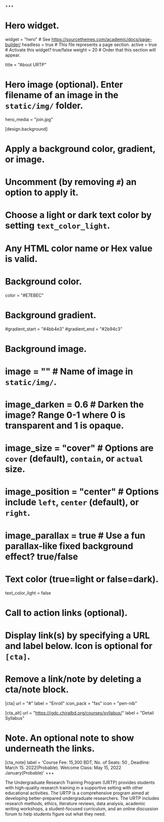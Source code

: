 +++
# Hero widget.
widget = "hero"  # See https://sourcethemes.com/academic/docs/page-builder/
headless = true  # This file represents a page section.
active = true  # Activate this widget? true/false
weight = 20  # Order that this section will appear.

title = "About URTP"

# Hero image (optional). Enter filename of an image in the `static/img/` folder.
hero_media = "join.jpg"

[design.background]
  # Apply a background color, gradient, or image.
  #   Uncomment (by removing `#`) an option to apply it.
  #   Choose a light or dark text color by setting `text_color_light`.
  #   Any HTML color name or Hex value is valid.

  # Background color.
  color = "#E7EBEC"

  # Background gradient.
  #gradient_start = "#4bb4e3"
  #gradient_end = "#2b94c3"

  # Background image.
  # image = ""  # Name of image in `static/img/`.
  # image_darken = 0.6  # Darken the image? Range 0-1 where 0 is transparent and 1 is opaque.
  # image_size = "cover"  #  Options are `cover` (default), `contain`, or `actual` size.
  # image_position = "center"  # Options include `left`, `center` (default), or `right`.
  # image_parallax = true  # Use a fun parallax-like fixed background effect? true/false

  # Text color (true=light or false=dark).
  text_color_light = false

# Call to action links (optional).
#   Display link(s) by specifying a URL and label below. Icon is optional for `[cta]`.
#   Remove a link/note by deleting a cta/note block.
[cta]
  url = "#"
  label = "Enroll"
  icon_pack = "fas"
  icon = "pen-nib"

[cta_alt]
  url = "https://igdc.chiralbd.org/courses/syllabus/"
  label = "Detail Syllabus"

# Note. An optional note to show underneath the links.
[cta_note]
  label = 'Course Fee: 15,300 BDT, No. of Seats: 50 , Deadline: March 15. 2022(Probable). Welcome Class: May 15, 2022 January(Probable)'
+++

The Undergraduate Research Training Program (URTP) provides students with high-quality research training in a supportive setting with other educational activities. The URTP is a comprehensive program aimed at developing better-prepared undergraduate researchers. The URTP includes research methods, ethics, literature reviews, data analysis, academic writing workshops, a student-focused curriculum, and an online discussion forum to help students figure out what they need.



<!--
<span style="text-shadow: none;"><a class="github-button" href="https://github.com/chiralcourses" data-icon="octicon-star" data-size="large" data-show-count="true" aria-label="Star this on GitHub">Star</a><script async defer src="https://buttons.github.io/buttons.js"></script></span> -->
